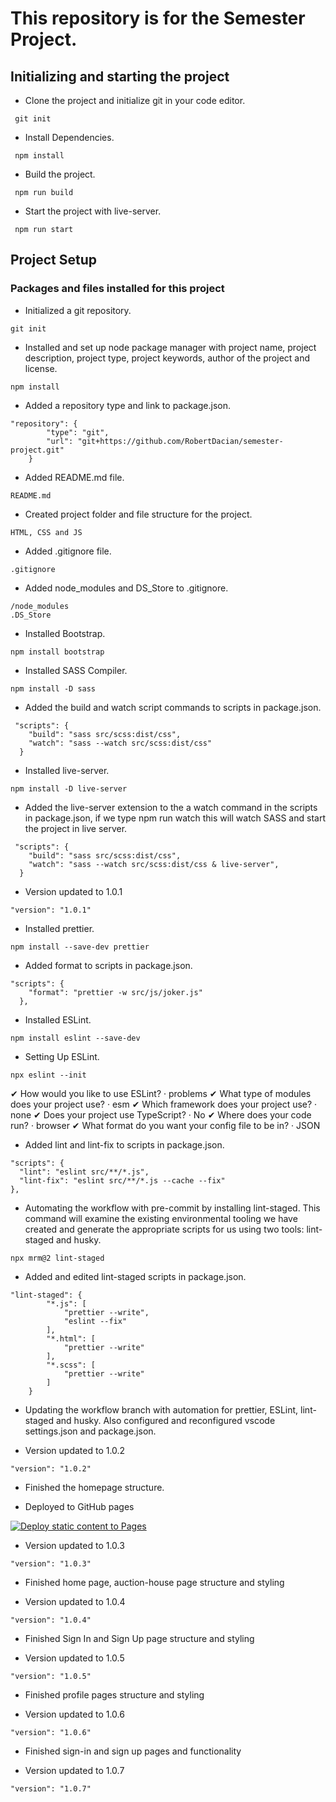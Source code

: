 # This repository is for the Semester Project.

## Initializing and starting the project

- Clone the project and initialize git in your code editor.

```
 git init
```

- Install Dependencies.

```
 npm install
```

- Build the project.

```
 npm run build
```

- Start the project with live-server.

```
 npm run start
```

## Project Setup

### Packages and files installed for this project

- Initialized a git repository.

```
git init
```

- Installed and set up node package manager with project name, project description, project type, project keywords, author of the project and license.

```
npm install
```

- Added a repository type and link to package.json.

```
"repository": {
		"type": "git",
		"url": "git+https://github.com/RobertDacian/semester-project.git"
	}
```

- Added README.md file.

```
README.md
```

- Created project folder and file structure for the project.

```
HTML, CSS and JS
```

- Added .gitignore file.

```
.gitignore
```

- Added node_modules and DS_Store to .gitignore.

```
/node_modules
.DS_Store
```

- Installed Bootstrap.

```
npm install bootstrap
```

- Installed SASS Compiler.

```
npm install -D sass
```

- Added the build and watch script commands to scripts in package.json.

```
 "scripts": {
    "build": "sass src/scss:dist/css",
    "watch": "sass --watch src/scss:dist/css"
  }
```

- Installed live-server.

```
npm install -D live-server
```

- Added the live-server extension to the a watch command in the scripts in package.json, if we type npm run watch this will watch SASS and start the project in live server.

```
 "scripts": {
    "build": "sass src/scss:dist/css",
    "watch": "sass --watch src/scss:dist/css & live-server",
  }
```

- Version updated to 1.0.1

```
"version": "1.0.1"
```

- Installed prettier.

```
npm install --save-dev prettier
```

- Added format to scripts in package.json.

```
"scripts": {
    "format": "prettier -w src/js/joker.js"
  },
```

- Installed ESLint.

```
npm install eslint --save-dev
```

- Setting Up ESLint.

```
npx eslint --init
```

✔ How would you like to use ESLint? · problems
✔ What type of modules does your project use? · esm
✔ Which framework does your project use? · none
✔ Does your project use TypeScript? · No
✔ Where does your code run? · browser
✔ What format do you want your config file to be in? · JSON

- Added lint and lint-fix to scripts in package.json.

```
"scripts": {
  "lint": "eslint src/**/*.js",
  "lint-fix": "eslint src/**/*.js --cache --fix"
},
```

- Automating the workflow with pre-commit by installing lint-staged. This command will examine the existing environmental tooling we have created and generate the appropriate scripts for us using two tools: lint-staged and husky.

```
npx mrm@2 lint-staged
```

- Added and edited lint-staged scripts in package.json.

```
"lint-staged": {
		"*.js": [
			"prettier --write",
			"eslint --fix"
		],
		"*.html": [
			"prettier --write"
		],
		"*.scss": [
			"prettier --write"
		]
	}
```

- Updating the workflow branch with automation for prettier, ESLint, lint-staged and husky. Also configured and reconfigured vscode settings.json and package.json.

- Version updated to 1.0.2

```
"version": "1.0.2"
```

- Finished the homepage structure.

- Deployed to GitHub pages

[![Deploy static content to Pages](https://github.com/RobertDacian/semester-project/actions/workflows/main.yml/badge.svg)](https://github.com/RobertDacian/semester-project/actions/workflows/main.yml)

- Version updated to 1.0.3

```
"version": "1.0.3"
```

- Finished home page, auction-house page structure and styling

- Version updated to 1.0.4

```
"version": "1.0.4"
```

- Finished Sign In and Sign Up page structure and styling

- Version updated to 1.0.5

```
"version": "1.0.5"
```

- Finished profile pages structure and styling

- Version updated to 1.0.6

```
"version": "1.0.6"
```

- Finished sign-in and sign up pages and functionality

- Version updated to 1.0.7

```
"version": "1.0.7"
```
